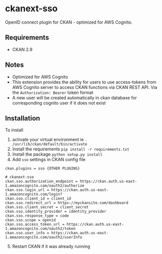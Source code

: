 # ckanext-sso
OpenID connect plugin for CKAN - optimized for AWS Cognito.

## Requirements
- CKAN 2.9

## Notes
- Optimized for AWS Cognito
- This extension provides the ability for users to use access-tokens from AWS Cognito server to access CKAN functions via CKAN REST API. Via the `Authorization: Bearer` token format
- A new user will be created automatically in ckan database for corresponding cognito user if it does not exist

## Installation
To install
1) activate your virtual environment ie `. /usr/lib/ckan/default/bin/activate`
2) Install the requirements `pip install -r requirements.txt`
3) Install the package `python setup.py install`
4) Add `sso` settings in CKAN config file
```
ckan.plugins = sso {OTHER PLUGINS}

# ckanext-sso
ckan.sso.authorization_endpoint = https://ckan.auth.us-east-1.amazoncognito.com/oauth2/authorize
ckan.sso.login_url = https://ckan.auth.us-east-1.amazoncognito.com/login?
ckan.sso.client_id = client_id
ckan.sso.redirect_url = https://myckansite.com/dashboard
ckan.sso.client_secret = client_secret
ckan.sso.identity_provider = identity_provider
ckan.sso.response_type = code
ckan.sso.scope = openid
ckan.sso.access_token_url = https://ckan.auth.us-east-1.amazoncognito.com/oauth2/token
ckan.sso.user_info = https://ckan.auth.us-east-1.amazoncognito.com/oauth2/userInfo
```
5) Restart CKAN if it was already running
